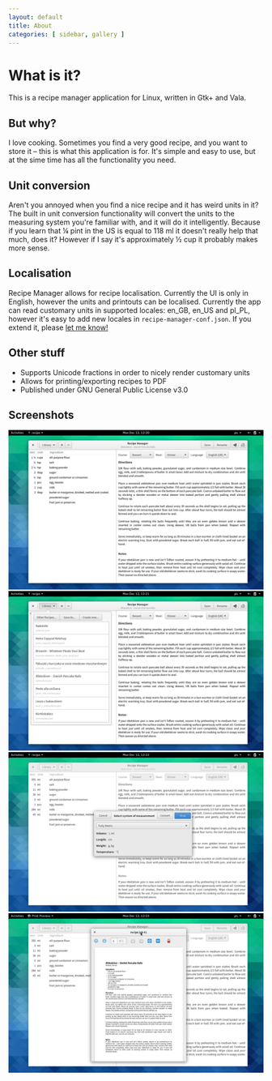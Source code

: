 ```yaml
---
layout: default
title: About
categories: [ sidebar, gallery ]
---
```


# What is it?

This is a recipe manager application for Linux, written in Gtk+ and Vala.

## But why?

I love cooking. Sometimes you find a very good recipe, and you want to store it – this is what this application is for. It's simple and easy to use, but at the sime time has all the functionality you need.

## Unit conversion

Aren't you annoyed when you find a nice recipe and it has weird units in it? The built in unit conversion functionality will convert the units to the measuring system you're familiar with, and it will do it intelligently. Because if you learn that ¼ pint in the US is equal to 118 ml it doesn't really help that much, does it? However if I say it's approximately ½ cup it probably makes more sense.

## Localisation

Recipe Manager allows for recipe localisation. Currently the UI is only in English, however the units and printouts can be localised. Currently the app can read customary units in supported locales: en_GB, en_US and pl_PL, however it's easy to add new locales in `recipe-manager-conf.json`. If you extend it, please [let me know!](mailto:szymonlopaciuk@protonmail.ch)

## Other stuff

- Supports Unicode fractions in order to nicely render customary units
- Allows for printing/exporting recipes to PDF
- Published under GNU General Public License v3.0

## Screenshots

![An example recipe opened in Recipe Manager](screenshots/1.png)
![Recipes stored in the library folder are accessible from the popup](screenshots/2.png)
![Recipe Manager supports intelligent unit conversions](screenshots/3.png)
![Print preview window for a recipe](screenshots/4.png)
